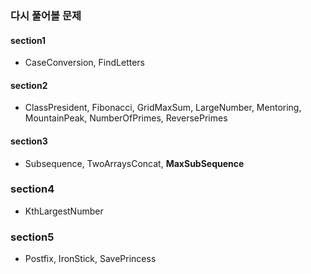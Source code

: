### 다시 풀어볼 문제

#### section1

- CaseConversion, FindLetters

#### section2

- ClassPresident, Fibonacci, GridMaxSum, LargeNumber, Mentoring, MountainPeak, NumberOfPrimes, ReversePrimes

#### section3

- Subsequence, TwoArraysConcat, **MaxSubSequence**

### section4 

- KthLargestNumber

### section5

- Postfix, IronStick, SavePrincess